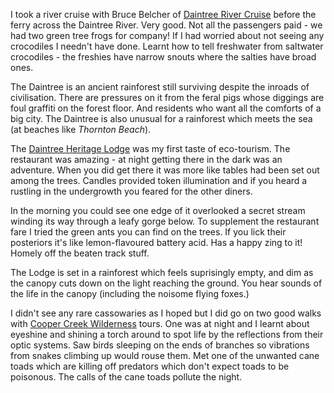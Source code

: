 I took a river cruise with Bruce Belcher of
[Daintree River Cruise](https://www.daintreerivercruisecentre.com.au/)
before the ferry across the Daintree River. Very good. Not all the passengers paid - we had two green tree frogs for company!  If I had worried about not seeing any crocodiles I needn't have done. Learnt how to tell freshwater from saltwater crocodiles - the freshies have narrow snouts where the salties have broad ones.

The Daintree is an ancient rainforest still surviving despite the inroads of civilisation. There are pressures on it from the feral pigs whose diggings are foul graffiti on the forest floor. And residents who want all the comforts of a big city.
The Daintree is also unusual for a rainforest which meets the sea (at beaches like
*Thornton Beach*).

The [Daintree Heritage Lodge](https://www.heritagelodge.net.au/) was my first taste of eco-tourism. The restaurant was amazing - at night getting there in the dark was an adventure. When you did get there it was more like tables had been set out among the trees. Candles provided token illumination and if you heard a rustling in the undergrowth you feared for the other diners.

In the morning you could see one edge of it overlooked a secret stream winding its way through a leafy gorge below. To supplement the restaurant fare I tried the green ants you can find on the trees. If you lick their posteriors it's like lemon-flavoured battery acid. Has a happy zing to it! Homely off the beaten track stuff.

The Lodge is set in a rainforest which feels suprisingly empty, and dim as the canopy cuts down on the light reaching the ground. You hear sounds of the life in the canopy (including the noisome flying foxes.)

I didn't see any rare cassowaries as I hoped but I did go on two good walks with
[Cooper Creek Wilderness](https://coopercreek.com.au/) tours. One was at night and I learnt about eyeshine and shining a torch around to spot life by the reflections from their optic systems. Saw birds sleeping on the ends of branches so vibrations from snakes climbing up would rouse them. Met one of the unwanted cane toads which are killing off predators which don't expect toads to be poisonous. The calls of the cane toads pollute the night.
